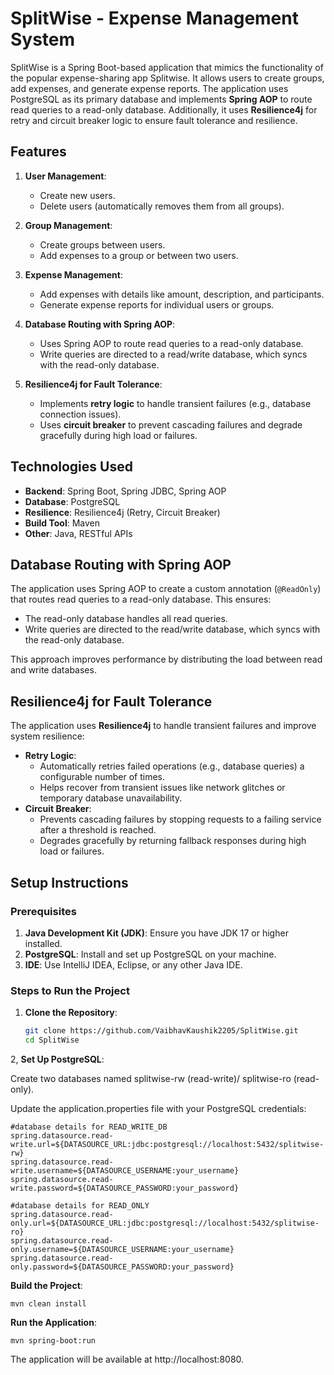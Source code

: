# SplitWise - Expense Management System

SplitWise is a Spring Boot-based application that mimics the functionality of the popular expense-sharing app Splitwise. It allows users to create groups, add expenses, and generate expense reports. The application uses PostgreSQL as its primary database and implements **Spring AOP** to route read queries to a read-only database. Additionally, it uses **Resilience4j** for retry and circuit breaker logic to ensure fault tolerance and resilience.

## Features

1. **User Management**:
   - Create new users.
   - Delete users (automatically removes them from all groups).

2. **Group Management**:
   - Create groups between users.
   - Add expenses to a group or between two users.

3. **Expense Management**:
   - Add expenses with details like amount, description, and participants.
   - Generate expense reports for individual users or groups.

4. **Database Routing with Spring AOP**:
   - Uses Spring AOP to route read queries to a read-only database.
   - Write queries are directed to a read/write database, which syncs with the read-only database.

5. **Resilience4j for Fault Tolerance**:
   - Implements **retry logic** to handle transient failures (e.g., database connection issues).
   - Uses **circuit breaker** to prevent cascading failures and degrade gracefully during high load or failures.

## Technologies Used

- **Backend**: Spring Boot, Spring JDBC, Spring AOP
- **Database**: PostgreSQL
- **Resilience**: Resilience4j (Retry, Circuit Breaker)
- **Build Tool**: Maven
- **Other**: Java, RESTful APIs

## Database Routing with Spring AOP

The application uses Spring AOP to create a custom annotation (`@ReadOnly`) that routes read queries to a read-only database. This ensures:
- The read-only database handles all read queries.
- Write queries are directed to the read/write database, which syncs with the read-only database.

This approach improves performance by distributing the load between read and write databases.

## Resilience4j for Fault Tolerance

The application uses **Resilience4j** to handle transient failures and improve system resilience:
- **Retry Logic**:
  - Automatically retries failed operations (e.g., database queries) a configurable number of times.
  - Helps recover from transient issues like network glitches or temporary database unavailability.
- **Circuit Breaker**:
  - Prevents cascading failures by stopping requests to a failing service after a threshold is reached.
  - Degrades gracefully by returning fallback responses during high load or failures.

## Setup Instructions

### Prerequisites

1. **Java Development Kit (JDK)**: Ensure you have JDK 17 or higher installed.
2. **PostgreSQL**: Install and set up PostgreSQL on your machine.
3. **IDE**: Use IntelliJ IDEA, Eclipse, or any other Java IDE.

### Steps to Run the Project

1. **Clone the Repository**:
   ```bash
   git clone https://github.com/VaibhavKaushik2205/SplitWise.git
   cd SplitWise
   ```

2, **Set Up PostgreSQL**:

Create two databases named splitwise-rw (read-write)/ splitwise-ro (read-only).

Update the application.properties file with your PostgreSQL credentials:


```
#database details for READ_WRITE_DB
spring.datasource.read-write.url=${DATASOURCE_URL:jdbc:postgresql://localhost:5432/splitwise-rw}
spring.datasource.read-write.username=${DATASOURCE_USERNAME:your_username}
spring.datasource.read-write.password=${DATASOURCE_PASSWORD:your_password}

#database details for READ_ONLY
spring.datasource.read-only.url=${DATASOURCE_URL:jdbc:postgresql://localhost:5432/splitwise-ro}
spring.datasource.read-only.username=${DATASOURCE_USERNAME:your_username}
spring.datasource.read-only.password=${DATASOURCE_PASSWORD:your_password}
```

**Build the Project**:
```
mvn clean install
```

**Run the Application**:
```
mvn spring-boot:run
```

The application will be available at http://localhost:8080.
